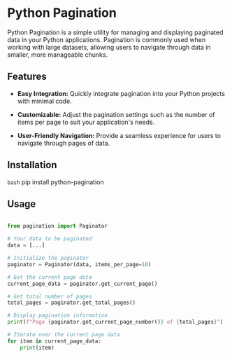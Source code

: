 # Python Pagination

Python Pagination is a simple utility for managing and displaying paginated data in your Python applications. Pagination is commonly used when working with large datasets, allowing users to navigate through data in smaller, more manageable chunks.

## Features

- **Easy Integration:** Quickly integrate pagination into your Python projects with minimal code.

- **Customizable:** Adjust the pagination settings such as the number of items per page to suit your application's needs.

- **User-Friendly Navigation:** Provide a seamless experience for users to navigate through pages of data.

## Installation

```bash```
pip install python-pagination

## Usage

```python

from pagination import Paginator

# Your data to be paginated
data = [...]

# Initialize the paginator
paginator = Paginator(data, items_per_page=10)

# Get the current page data
current_page_data = paginator.get_current_page()

# Get total number of pages
total_pages = paginator.get_total_pages()

# Display pagination information
print(f"Page {paginator.get_current_page_number()} of {total_pages}")

# Iterate over the current page data
for item in current_page_data:
    print(item)

